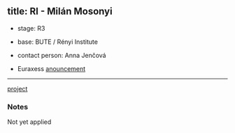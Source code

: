 title: RI - Milán Mosonyi 
---

* stage: R3

* base: BUTE / Rényi Institute

* contact person: Anna Jenčová

* Euraxess [anouncement](R3_QST.png)

---

[project](RI_mosonyi/project_mm.docx)


### Notes

Not yet applied


